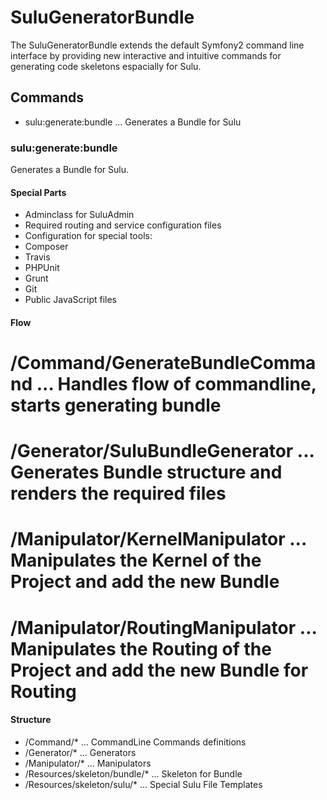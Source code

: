 # SuluGeneratorBundle

The SuluGeneratorBundle extends the default Symfony2 command line interface by providing new interactive and intuitive commands for generating code skeletons espacially for Sulu.

## Commands

* sulu:generate:bundle ... Generates a Bundle for Sulu 

### sulu:generate:bundle

Generates a Bundle for Sulu.

#### Special Parts

* Adminclass for SuluAdmin
* Required routing and service configuration files
* Configuration for special tools:
 * Composer
 * Travis
 * PHPUnit
 * Grunt
 * Git
* Public JavaScript files

#### Flow

# /Command/GenerateBundleCommand ... Handles flow of commandline, starts generating bundle
# /Generator/SuluBundleGenerator ... Generates Bundle structure and renders the required files
# /Manipulator/KernelManipulator ... Manipulates the Kernel of the Project and add the new Bundle
# /Manipulator/RoutingManipulator ... Manipulates the Routing of the Project and add the new Bundle for Routing

#### Structure

* /Command/* ... CommandLine Commands definitions
* /Generator/* ... Generators
* /Manipulator/* ... Manipulators
* /Resources/skeleton/bundle/* ... Skeleton for Bundle
* /Resources/skeleton/sulu/* ... Special Sulu File Templates


